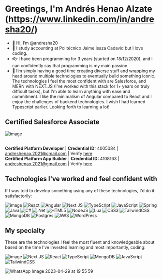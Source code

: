 
# Greetings, I'm Andrés Henao Alzate (https://www.linkedin.com/in/andresha20/)

- 👋 Hi, I’m @andresha20
- :blue_book: I study accounting at Politécnico Jaime Isaza Cadavid but I love coding.
- :eyeglasses: I have been programming for 3 years (started on 18/12/2020), and I can confidently say that programming is my main passion. 
- 💞️ I’m simply having a good time creating diverse stuff and wrapping my head around multiple technologies to eventually build something iconic. The technologies I feel the most confident with are Salesforce, and MERN with NEXT.JS (I've worked with this stack for 1+ years on truly difficult tasks), but I'm able to learn anything with ease and commitment. I like the minimalism of Angular compared to React and I enjoy the challenges of backend technologies. I wish I had learned Typescript earlier. Looking forth to learning a lot!

## Certified Salesforce Associate
![image](https://img.shields.io/badge/Salesforce-00A1E0?style=for-the-badge&logo=Salesforce&logoColor=white)

<br><b>Certified Platform Developer</b> | <b>Credential ID:</b> 4005084 | andreshenao.2021@gmail.com | Verify [here](http://sforce.co/verifycerts)
<br><b>Certified Platform App Builder</b> | <b>Credential ID:</b> 4108163 | andreshenao.2021@gmail.com | Verify [here](http://sforce.co/verifycerts)

## Technologies I've worked and feel confident with

If I was told to develop something using any of these technologies, I'd do it satisfactorily:

![image](https://img.shields.io/badge/Salesforce-00A1E0?style=for-the-badge&logo=Salesforce&logoColor=white)
![React](https://img.shields.io/badge/react-%2320232a.svg?style=for-the-badge&logo=react&logoColor=%2361DAFB)
![Angular](https://img.shields.io/badge/angular-%23DD0031.svg?style=for-the-badge&logo=angular&logoColor=white)
![Next JS](https://img.shields.io/badge/Next-black?style=for-the-badge&logo=next.js&logoColor=white)
![TypeScript](https://img.shields.io/badge/typescript-%23007ACC.svg?style=for-the-badge&logo=typescript&logoColor=white)
![JavaScript](https://img.shields.io/badge/javascript-%23323330.svg?style=for-the-badge&logo=javascript&logoColor=%23F7DF1E)
![Spring](https://img.shields.io/badge/spring-%236DB33F.svg?style=for-the-badge&logo=spring&logoColor=white)
![Java](https://img.shields.io/badge/java-%23ED8B00.svg?style=for-the-badge&logo=java&logoColor=white)
![C#](https://img.shields.io/badge/c%23-%23239120.svg?style=for-the-badge&logo=c-sharp&logoColor=white)
![.Net](https://img.shields.io/badge/.NET-5C2D91?style=for-the-badge&logo=.net&logoColor=white)
![HTML5](https://img.shields.io/badge/html5-%23E34F26.svg?style=for-the-badge&logo=html5&logoColor=white)
![NodeJS](https://img.shields.io/badge/node.js-6DA55F?style=for-the-badge&logo=node.js&logoColor=white)
![Lua](https://img.shields.io/badge/lua-%232C2D72.svg?style=for-the-badge&logo=lua&logoColor=white)
![CSS3](https://img.shields.io/badge/css3-%231572B6.svg?style=for-the-badge&logo=css3&logoColor=white)
![TailwindCSS](https://img.shields.io/badge/tailwindcss-%2338B2AC.svg?style=for-the-badge&logo=tailwind-css&logoColor=white)
![MongoDB](https://img.shields.io/badge/MongoDB-%234ea94b.svg?style=for-the-badge&logo=mongodb&logoColor=white)
![Postgres](https://img.shields.io/badge/postgres-%23316192.svg?style=for-the-badge&logo=postgresql&logoColor=white)
![AWS](https://img.shields.io/badge/AWS-%23FF9900.svg?style=for-the-badge&logo=amazon-aws&logoColor=white)
![WordPress](https://img.shields.io/badge/WordPress-%23117AC9.svg?style=for-the-badge&logo=WordPress&logoColor=white)

## My specialty

These are the technologies I feel the most fluent and knowledgeable about based on the time I've invested learning and most importantly, coding:

![image](https://img.shields.io/badge/Salesforce-00A1E0?style=for-the-badge&logo=Salesforce&logoColor=white)
![Next JS](https://img.shields.io/badge/Next-black?style=for-the-badge&logo=next.js&logoColor=white)
![React](https://img.shields.io/badge/react-%2320232a.svg?style=for-the-badge&logo=react&logoColor=%2361DAFB)
![TypeScript](https://img.shields.io/badge/typescript-%23007ACC.svg?style=for-the-badge&logo=typescript&logoColor=white)
![MongoDB](https://img.shields.io/badge/MongoDB-%234ea94b.svg?style=for-the-badge&logo=mongodb&logoColor=white)
![JavaScript](https://img.shields.io/badge/javascript-%23323330.svg?style=for-the-badge&logo=javascript&logoColor=%23F7DF1E)
![TailwindCSS](https://img.shields.io/badge/tailwindcss-%2338B2AC.svg?style=for-the-badge&logo=tailwind-css&logoColor=white)

![WhatsApp Image 2023-04-29 at 19 55 59](https://user-images.githubusercontent.com/80694673/235330393-29701811-3532-43c9-b9fe-009a114797e2.jpeg)

<!---
andresha20/andresha20 is a ✨ special ✨ repository because its `README.md` (this file) appears on your GitHub profile.
You can click the Preview link to take a look at your changes.
--->
